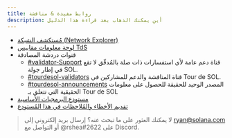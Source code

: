 ```yaml
---
title: روابط مفيدة & مناقشة
description: أين يمكنك الذهاب بعد قراءة هذا الدليل
---
```


- [مُستكشف الشبكة (Network Explorer)](http://explorer.solana.com/)
- [لوحة معلومات مقاييس TdS](https://metrics.solana.com:3000/d/monitor-edge/cluster-telemetry-edge?refresh=1m&from=now-15m&to=now&var-testnet=tds)
- قنوات دردشة المصادقة
  - [\#validator-Support](https://discord.gg/rZsenD) قناة دعم عامة لأي استفسارات ذات صلة بالمُدقّق لا تقع في إطار جولة SOL.
  - [\#tourdesol-validators](https://discord.gg/BdujK2) قناة المناقشة والدعم للمشاركين في Tour de SOL.
  - [\#tourdesol-announcements](https://discord.gg/Q5TxEC) المصدر الوحيد للحقيقة للحصول على معلومات الحقيقية التي تتعلق بـ Tour de SOL
- [مستودع البرمجيات الأساسية](https://github.com/solana-labs/solana)
- [تقديم الأخطاء والمُلاحظات في هذا المُستودع](https://github.com/solana-labs/solana/issues)

> لا يمكنك العثور على ما تبحث عنه؟ إرسال بريد إلكتروني إلى ryan@solana.com أو التواصل مع @rshea\#2622 على Discord.

